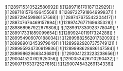 ![[1289715310522580992]]
![[1289716170187132929]]
![[1289718157649645568]]
![[1289722791864999937]]
![[1289729459986157568]]
![[1289747675542204417]]
![[1289747676469157894]]
![[1289747677169635328]]
![[1289868967922679808]]
![[1289917330923778049]]
![[1289917331859099654]]
![[1289924011917324288]]
![[1289954906070188034]]
![[1289988256201732099]]
![[1289989013453979649]]
![[1289992920737574912]]
![[1289995934730919936]]
![[1289998628686147584]]
![[1289998629663436801]]
![[1290041223223238656]]
![[1290041520762925056]]
![[1290053426710290432]]
![[1290071763372527616]]
![[1290074543269134336]]
